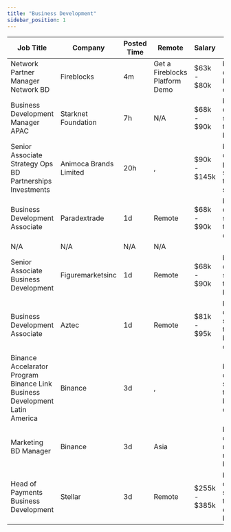 ```yaml
---
title: "Business Development"
sidebar_position: 1
---
```


| Job Title | Company | Posted Time | Remote | Salary | Tags | Apply Link |
|-----------|---------|-------------|--------|--------|------|------------|
| Network Partner Manager Network BD | Fireblocks | 4m | Get a Fireblocks Platform Demo | $63k - $80k | business development, blockchain, crypto | [Apply](https://web3.career/network-partner-manager-network-bd-fireblocks/97822) |
| Business Development Manager APAC | Starknet Foundation | 7h | N/A | $68k - $90k | business development, sales, non tech, remote, blockchain | [Apply](https://web3.career/business-development-manager-apac-starknet/97789) |
| Senior Associate Strategy Ops BD Partnerships Investments | Animoca Brands Limited | 20h | , | $90k - $145k | business development, partnership, sales, non tech, strategy | [Apply](https://web3.career/senior-associate-strategy-ops-bd-partnerships-investments-animocabrands/97767) |
| Business Development Associate | Paradextrade | 1d | Remote | $68k - $90k | business development, sales, non tech, crypto, defi | [Apply](https://web3.career/business-development-associate-paradextrade/97728) |
| N/A | N/A | N/A | N/A |  |  | [Apply](https://web3.career/metana) |
| Senior Associate Business Development | Figuremarketsinc | 1d | Remote | $68k - $90k | business development, sales, non tech, senior, blockchain | [Apply](https://web3.career/senior-associate-business-development-figuremarketsinc/97714) |
| Business Development Associate | Aztec | 1d | Remote | $81k - $95k | business development, sales, non tech, blockchain, crypto | [Apply](https://web3.career/business-development-associate-aztec/97708) |
| Binance Accelarator Program Binance Link Business Development Latin America | Binance | 3d | , |  | business development, sales, non tech, blockchain, crypto | [Apply](https://web3.career/binance-accelarator-program-binance-link-business-development-latin-america-binance/97625) |
| Marketing BD Manager | Binance | 3d | Asia |  | business development, marketing, non tech, blockchain | [Apply](https://web3.career/marketing-bd-manager-binance/97608) |
| Head of Payments Business Development | Stellar | 3d | Remote | $255k - $385k | business development, sales, non tech, executive, blockchain | [Apply](https://web3.career/head-of-payments-business-development-stellar/97571) |
